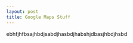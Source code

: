 ```yaml
---
layout: post
title: Google Maps Stuff
---
```


<!-- naming convention: YEAR-MONTH-DAY-title.MARKUP -->
<!-- naming convention example: 2015-03-29-my-first-post.md -->

ebhfjhfbsajhbdjsabdjhasbdjhabshjdbasjhbdjhsbd
